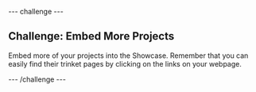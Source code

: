 --- challenge ---
## Challenge: Embed More Projects

Embed more of your projects into the Showcase. Remember that you can easily find their trinket pages by clicking on the links on your webpage. 


--- /challenge ---